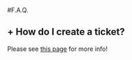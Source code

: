 #F.A.Q.

## + How do I create a ticket?
Please see [this page](Knowledge_Base/Ticket_System.md) for more info!
